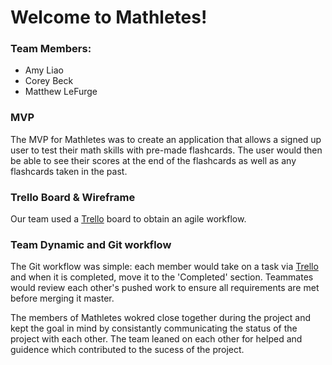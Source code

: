 # Welcome to Mathletes!

### Team Members:
- Amy Liao
- Corey Beck
- Matthew LeFurge

### MVP

The MVP for Mathletes was to create an application that allows a signed up user to test their math skills with pre-made flashcards. The user would then be able to see their scores at the end of the flashcards as well as any flashcards taken in the past.

### Trello Board & Wireframe

Our team used a [Trello][] board to obtain an agile workflow.

### Team Dynamic and Git workflow

The Git workflow was simple: each member would take on a task via [Trello][] and when it is completed, move it to the 'Completed' section. Teammates would review each other's pushed work to ensure all requirements are met before merging it master.

The members of Mathletes wokred close together during the project and kept the goal in mind by consistantly communicating the status of the project with each other. The team leaned on each other for helped and guidence which contributed to the sucess of the project.

[Trello]: https://trello.com/b/pzKC3ZWD/web-flash-cards



